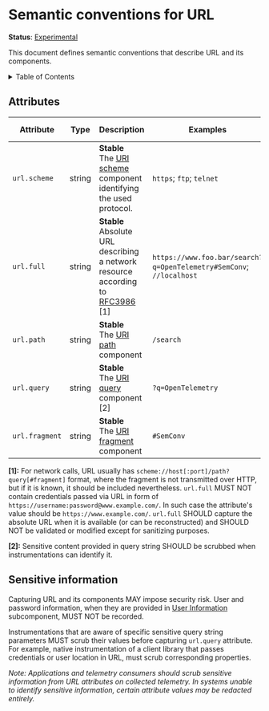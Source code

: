 # Semantic conventions for URL

**Status**: [Experimental](../document-status.md)

This document defines semantic conventions that describe URL and its components.

<details>
<summary>Table of Contents</summary>

<!-- toc -->
- [Attributes](#attributes)
- [Sensitive information](#sensitive-information)
<!-- tocstop -->

</details>

## Attributes

<!-- semconv url -->
| Attribute  | Type | Description  | Examples  | Requirement Level |
|---|---|---|---|---|
| `url.scheme` | string | **Stable**<br>The [URI scheme](https://www.rfc-editor.org/rfc/rfc3986#section-3.1) component identifying the used protocol. | `https`; `ftp`; `telnet` | Recommended |
| `url.full` | string | **Stable**<br>Absolute URL describing a network resource according to [RFC3986](https://www.rfc-editor.org/rfc/rfc3986) [1] | `https://www.foo.bar/search?q=OpenTelemetry#SemConv`; `//localhost` | Recommended |
| `url.path` | string | **Stable**<br>The [URI path](https://www.rfc-editor.org/rfc/rfc3986#section-3.3) component | `/search` | Recommended |
| `url.query` | string | **Stable**<br>The [URI query](https://www.rfc-editor.org/rfc/rfc3986#section-3.4) component [2] | `?q=OpenTelemetry` | Recommended |
| `url.fragment` | string | **Stable**<br>The [URI fragment](https://www.rfc-editor.org/rfc/rfc3986#section-3.5) component | `#SemConv` | Recommended |

**[1]:** For network calls, URL usually has `scheme://host[:port]/path?query[#fragment]` format, where the fragment is not transmitted over HTTP, but if it is known, it should be included nevertheless.
`url.full` MUST NOT contain credentials passed via URL in form of `https://username:password@www.example.com/`. In such case the attribute's value should be `https://www.example.com/`.
`url.full` SHOULD capture the absolute URL when it is available (or can be reconstructed)  and SHOULD NOT be validated or modified except for sanitizing purposes.

**[2]:** Sensitive content provided in query string SHOULD be scrubbed when instrumentations can identify it.
<!-- endsemconv -->

## Sensitive information

Capturing URL and its components MAY impose security risk. User and password information, when they are provided in [User Information](https://datatracker.ietf.org/doc/html/rfc3986#section-3.2.1) subcomponent, MUST NOT be recorded.

Instrumentations that are aware of specific sensitive query string parameters MUST scrub their values before capturing `url.query` attribute. 
For example, native instrumentation of a client library that passes credentials or user location in URL, must scrub corresponding properties.

_Note: Applications and telemetry consumers should scrub sensitive information from URL attributes on collected telemetry. In systems unable to identify sensitive information, certain attribute values may be redacted entirely._



